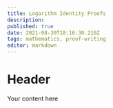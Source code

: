 ```yaml
---
title: Logarithm Identity Proofs
description: 
published: true
date: 2021-08-30T18:16:30.210Z
tags: mathematics, proof-writing
editor: markdown
---
```


# Header
Your content here